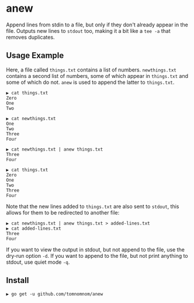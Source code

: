 # anew

Append lines from stdin to a file, but only if they don't already appear in the file.
Outputs new lines to `stdout` too, making it a bit like a `tee -a` that removes duplicates.

## Usage Example

Here, a file called `things.txt` contains a list of numbers. `newthings.txt` contains a second
list of numbers, some of which appear in `things.txt` and some of which do not. `anew` is used
to append the latter to `things.txt`.


```
▶ cat things.txt
Zero
One
Two

▶ cat newthings.txt
One
Two
Three
Four

▶ cat newthings.txt | anew things.txt
Three
Four

▶ cat things.txt
Zero
One
Two
Three
Four

```

Note that the new lines added to `things.txt` are also sent to `stdout`, this allows for them to
be redirected to another file:

```
▶ cat newthings.txt | anew things.txt > added-lines.txt
▶ cat added-lines.txt
Three
Four
```

If you want to view the output in stdout, but not append to the file, use the dry-run option `-d`.
If you want to append to the file, but not print anything to stdout, use quiet mode `-q`.


## Install

```
▶ go get -u github.com/tomnomnom/anew
```
